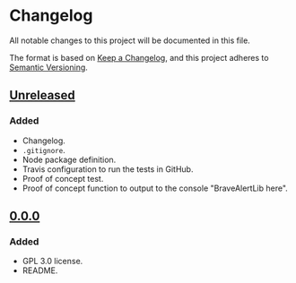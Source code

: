 # Changelog
All notable changes to this project will be documented in this file.

The format is based on [Keep a Changelog](https://keepachangelog.com/en/1.0.0/),
and this project adheres to [Semantic Versioning](https://semver.org/spec/v2.0.0.html).

## [Unreleased]
### Added
- Changelog.
- `.gitignore`.
- Node package definition.
- Travis configuration to run the tests in GitHub.
- Proof of concept test.
- Proof of concept function to output to the console "BraveAlertLib here".

## [0.0.0]
### Added
- GPL 3.0 license.
- README.

[Unreleased]: https://github.com/bravetechnologycoop/brave-alert-lib/compare/v0.0.0...HEAD
[0.0.0]: https://github.com/bravetechnologycoop/brave-alert-lib/releases/tag/v0.0.0
